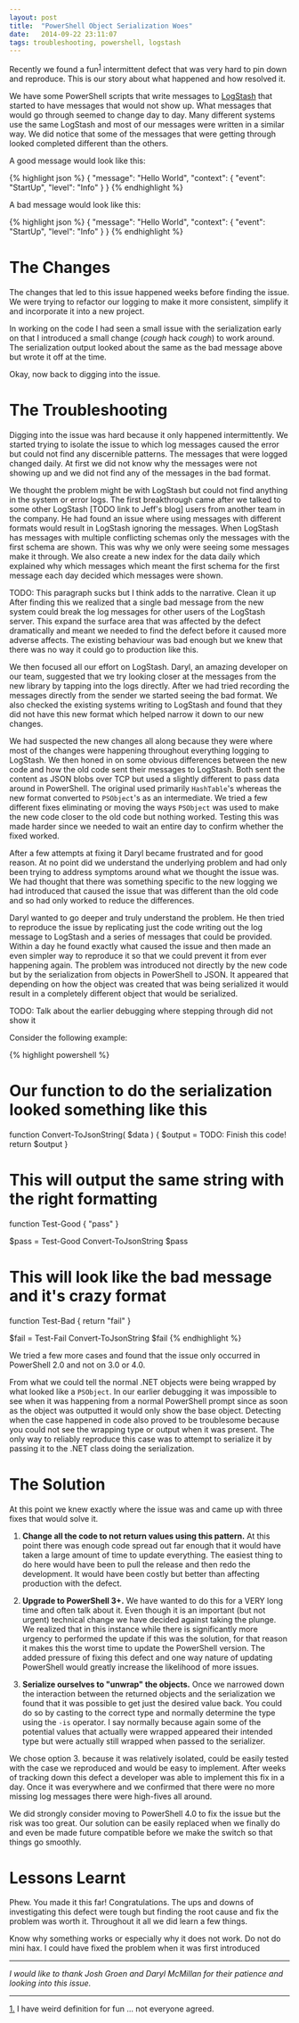 ```yaml
---
layout: post
title:  "PowerShell Object Serialization Woes"
date:   2014-09-22 23:11:07
tags: troubleshooting, powershell, logstash
---
```


Recently we found a fun<sup id="reverse-note-1"><a href="#note-1">1</a></sup>
intermittent defect that was very hard to pin down and reproduce. This is our
story about what happened and how resolved it.

We have some PowerShell scripts that write messages to [LogStash][logstash]
that started to have messages that would not show up. What messages that would
go through seemed to change day to day. Many different systems use the same
LogStash and most of our messages were written in a similar way. We did notice
that some of the messages that were getting through looked completed different
than the others.

A good message would look like this:

{% highlight json %}
{
  "message": "Hello World",
  "context": {
    "event": "StartUp",
    "level": "Info"
  }
}
{% endhighlight %}

A bad message would look like this:

{% highlight json %}
{
  "message": "Hello World",
  "context": {
    "event": "StartUp",
    "level": "Info"
  }
}
{% endhighlight %}

The Changes
===============================================================================

The changes that led to this issue happened weeks before finding the issue. We
were trying to refactor our logging to make it more consistent, simplify it and
incorporate it into a new project.

In working on the code I had seen a small issue with the serialization early on
that I introduced a small change (*cough* hack *cough*) to work around. The
serialization output looked about the same as the bad message above but wrote
it off at the time.

Okay, now back to digging into the issue.

The Troubleshooting
===============================================================================

Digging into the issue was hard because it only happened intermittently. We
started trying to isolate the issue to which log messages caused the error but
could not find any discernible patterns. The messages that were logged changed
daily. At first we did not know why the messages were not showing up and we did
not find any of the messages in the bad format.

We thought the problem might be with LogStash but could not find anything in
the system or error logs.  The first breakthrough came after we talked to some
other LogStash [TODO link to Jeff's blog] users from another team in the
company. He had found an issue where using messages with different formats
would result in LogStash ignoring the messages. When LogStash has messages with
multiple conflicting schemas only the messages with the first schema are shown.
This was why we only were seeing some messages make it through. We also create
a new index for the data daily which explained why which messages which meant
the first schema for the first message each day decided which messages were
shown.

TODO: This paragraph sucks but I think adds to the narrative. Clean it up
After finding this we realized that a single bad message from the new system
could break the log messages for other users of the LogStash server. This
expand the surface area that was affected by the defect dramatically and meant
we needed to find the defect before it caused more adverse affects. The
existing behaviour was bad enough but we knew that there was no way it could go
to production like this.

We then focused all our effort on LogStash. Daryl, an amazing developer on our
team, suggested that we try looking closer at the messages from the new library
by tapping into the logs directly. After we had tried recording the messages
directly from the sender we started seeing the bad format. We also checked the
existing systems writing to LogStash and found that they did not have this new
format which helped narrow it down to our new changes.

We had suspected the new changes all along because they were where most of the
changes were happening throughout everything logging to LogStash. We then honed
in on some obvious differences between the new code and how the old code sent
their messages to LogStash. Both sent the content as JSON blobs over TCP but
used a slightly different to pass data around in PowerShell. The original used
primarily <code>HashTable</code>'s whereas the new format converted to <code>PSObject</code>'s as an
intermediate. We tried a few different fixes eliminating or moving the ways
<code>PSObject</code> was used to make the new code closer to the old code but nothing
worked. Testing this was made harder since we needed to wait an entire day to
confirm whether the fixed worked.

After a few attempts at fixing it Daryl became frustrated and for good reason.
At no point did we understand the underlying problem and had only been trying
to address symptoms around what we thought the issue was. We had thought that
there was something specific to the new logging we had introduced that caused
the issue that was different than the old code and so had only worked to reduce
the differences.

Daryl wanted to go deeper and truly understand the problem. He then tried to
reproduce the issue by replicating just the code writing out the log message to
LogStash and a series of messages that could be provided. Within a day he found
exactly what caused the issue and then made an even simpler way to reproduce it
so that we could prevent it from ever happening again. The problem was
introduced not directly by the new code but by the serialization from objects
in PowerShell to JSON. It appeared that depending on how the object was created
that was being serialized it would result in a completely different object that
would be serialized.

TODO: Talk about the earlier debugging where stepping through did not show it

Consider the following example:

{% highlight powershell %}
# Our function to do the serialization looked something like this
function Convert-ToJsonString( $data ) {
	$output = TODO: Finish this code!
	return $output
}

# This will output the same string with the right formatting
function Test-Good {
	"pass"
}

$pass = Test-Good
Convert-ToJsonString $pass

# This will look like the bad message and it's crazy format
function Test-Bad {
	return "fail"
}

$fail = Test-Fail
Convert-ToJsonString $fail
{% endhighlight %}

We tried a few more cases and found that the issue only occurred in
PowerShell 2.0 and not on 3.0 or 4.0.

From what we could tell the normal .NET objects were being wrapped by what
looked like a <code>PSObject</code>. In our earlier debugging it was impossible to see when
it was happening from a normal PowerShell prompt since as soon as the object
was outputted it would only show the base object. Detecting when the case
happened in code also proved to be troublesome because you could not see the
wrapping type or output when it was present. The only way to reliably reproduce
this case was to attempt to serialize it by passing it to the .NET class doing
the serialization.

The Solution
===============================================================================

At this point we knew exactly where the issue was and came up with three fixes
that would solve it.

1. **Change all the code to not return values using this pattern.**
   At this point there was enough code spread out far enough that it would have
   taken a large amount of time to update everything. The easiest thing to do
   here would have been to pull the release and then redo the development. It
   would have been costly but better than affecting production with the defect.

2. **Upgrade to PowerShell 3+.**
   We have wanted to do this for a VERY long time and often talk about it. Even
   though it is an important (but not urgent) technical change we have decided
   against taking the plunge. We realized that in this instance while there is
   significantly more urgency to performed the update if this was the solution,
   for that reason it makes this the worst time to update the PowerShell
   version. The added pressure of fixing this defect and one way nature of
   updating PowerShell would greatly increase the likelihood of more issues.

3. **Serialize ourselves to "unwrap" the objects.**
   Once we narrowed down the interaction between the returned objects and the
   serialization we found that it was possible to get just the desired value
   back. You could do so by casting to the correct type and normally determine
   the type using the <code>-is</code> operator. I say normally because again
   some of the potential values that actually were wrapped appeared their
   intended type but were actually still wrapped when passed to the serializer.

We chose option 3. because it was relatively isolated, could be easily tested
with the case we reproduced and would be easy to implement. After weeks of
tracking down this defect a developer was able to implement this fix in a
day. Once it was everywhere and we confirmed that there were no more missing
log messages there were high-fives all around.

We did strongly consider moving to PowerShell 4.0 to fix the issue but the risk
was too great. Our solution can be easily replaced when we finally do and even
be made future compatible before we make the switch so that things go smoothly.

Lessons Learnt
===============================================================================

Phew. You made it this far! Congratulations. The ups and downs of investigating
this defect were tough but finding the root cause and fix the problem was worth
it. Throughout it all we did learn a few things.

Know why something works or especially why it does not work.
Do not do mini hax. I could have fixed the problem when it was first introduced


<hr />

*I would like to thank Josh Groen and Daryl McMillan for their patience and
looking into this issue.*

<hr />

<span id="note-1"></span>
<a href="#reverse-note-1">1.</a> I have weird definition for fun ... not everyone agreed.

[logstash]: todo